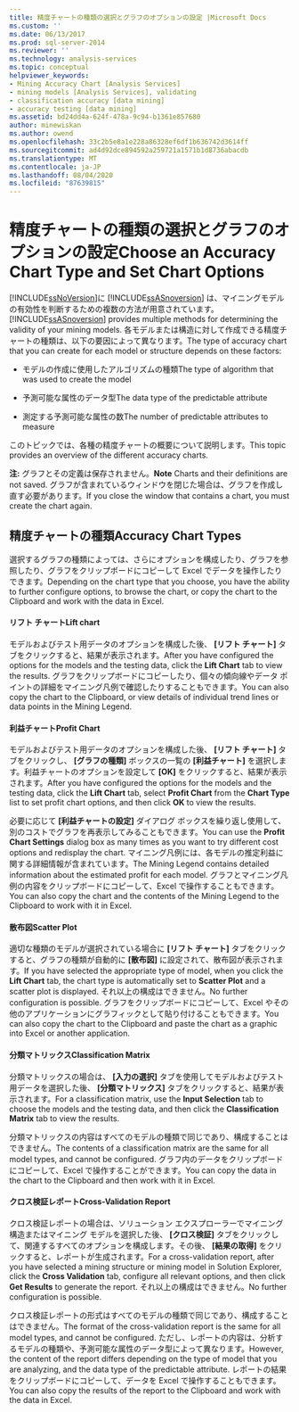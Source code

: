 ```yaml
---
title: 精度チャートの種類の選択とグラフのオプションの設定 |Microsoft Docs
ms.custom: ''
ms.date: 06/13/2017
ms.prod: sql-server-2014
ms.reviewer: ''
ms.technology: analysis-services
ms.topic: conceptual
helpviewer_keywords:
- Mining Accuracy Chart [Analysis Services]
- mining models [Analysis Services], validating
- classification accuracy [data mining]
- accuracy testing [data mining]
ms.assetid: bd24dd4a-624f-478a-9c94-b1361e857680
author: minewiskan
ms.author: owend
ms.openlocfilehash: 33c2b5e8a1e228a86328ef6df1b636742d3614ff
ms.sourcegitcommit: ad4d92dce894592a259721a1571b1d8736abacdb
ms.translationtype: MT
ms.contentlocale: ja-JP
ms.lasthandoff: 08/04/2020
ms.locfileid: "87639815"
---
```

# <a name="choose-an-accuracy-chart-type-and-set-chart-options"></a><span data-ttu-id="049b8-102">精度チャートの種類の選択とグラフのオプションの設定</span><span class="sxs-lookup"><span data-stu-id="049b8-102">Choose an Accuracy Chart Type and Set Chart Options</span></span>
  [!INCLUDE[ssNoVersion](../../includes/ssnoversion-md.md)]<span data-ttu-id="049b8-103">に [!INCLUDE[ssASnoversion](../../includes/ssasnoversion-md.md)] は、マイニングモデルの有効性を判断するための複数の方法が用意されています。</span><span class="sxs-lookup"><span data-stu-id="049b8-103">[!INCLUDE[ssASnoversion](../../includes/ssasnoversion-md.md)] provides multiple methods for determining the validity of your mining models.</span></span> <span data-ttu-id="049b8-104">各モデルまたは構造に対して作成できる精度チャートの種類は、以下の要因によって異なります。</span><span class="sxs-lookup"><span data-stu-id="049b8-104">The type of accuracy chart that you can create for each model or structure depends on these factors:</span></span>  
  
-   <span data-ttu-id="049b8-105">モデルの作成に使用したアルゴリズムの種類</span><span class="sxs-lookup"><span data-stu-id="049b8-105">The type of algorithm that was used to create the model</span></span>  
  
-   <span data-ttu-id="049b8-106">予測可能な属性のデータ型</span><span class="sxs-lookup"><span data-stu-id="049b8-106">The data type of the predictable attribute</span></span>  
  
-   <span data-ttu-id="049b8-107">測定する予測可能な属性の数</span><span class="sxs-lookup"><span data-stu-id="049b8-107">The number of predictable attributes to measure</span></span>  
  
 <span data-ttu-id="049b8-108">このトピックでは、各種の精度チャートの概要について説明します。</span><span class="sxs-lookup"><span data-stu-id="049b8-108">This topic provides an overview of the different accuracy charts.</span></span>  
  
 <span data-ttu-id="049b8-109">**注:** グラフとその定義は保存されません。</span><span class="sxs-lookup"><span data-stu-id="049b8-109">**Note** Charts and their definitions are not saved.</span></span> <span data-ttu-id="049b8-110">グラフが含まれているウィンドウを閉じた場合は、グラフを作成し直す必要があります。</span><span class="sxs-lookup"><span data-stu-id="049b8-110">If you close the window that contains a chart, you must create the chart again.</span></span>  
  
## <a name="accuracy-chart-types"></a><span data-ttu-id="049b8-111">精度チャートの種類</span><span class="sxs-lookup"><span data-stu-id="049b8-111">Accuracy Chart Types</span></span>  
 <span data-ttu-id="049b8-112">選択するグラフの種類によっては、さらにオプションを構成したり、グラフを参照したり、グラフをクリップボードにコピーして Excel でデータを操作したりできます。</span><span class="sxs-lookup"><span data-stu-id="049b8-112">Depending on the chart type that you choose, you have the ability to further configure options, to browse the chart, or copy the chart to the Clipboard and work with the data in Excel.</span></span>  
  
#### <a name="lift-chart"></a><span data-ttu-id="049b8-113">リフト チャート</span><span class="sxs-lookup"><span data-stu-id="049b8-113">Lift chart</span></span>  
 <span data-ttu-id="049b8-114">モデルおよびテスト用データのオプションを構成した後、 **[リフト チャート]** タブをクリックすると、結果が表示されます。</span><span class="sxs-lookup"><span data-stu-id="049b8-114">After you have configured the options for the models and the testing data, click the **Lift Chart** tab to view the results.</span></span> <span data-ttu-id="049b8-115">グラフをクリップボードにコピーしたり、個々の傾向線やデータ ポイントの詳細をマイニング凡例で確認したりすることもできます。</span><span class="sxs-lookup"><span data-stu-id="049b8-115">You can also copy the chart to the Clipboard, or view details of individual trend lines or data points in the Mining Legend.</span></span>  
  
#### <a name="profit-chart"></a><span data-ttu-id="049b8-116">利益チャート</span><span class="sxs-lookup"><span data-stu-id="049b8-116">Profit Chart</span></span>  
 <span data-ttu-id="049b8-117">モデルおよびテスト用データのオプションを構成した後、 **[リフト チャート]** タブをクリックし、 **[グラフの種類]** ボックスの一覧の **[利益チャート]** を選択します。利益チャートのオプションを設定して **[OK]** をクリックすると、結果が表示されます。</span><span class="sxs-lookup"><span data-stu-id="049b8-117">After you have configured the options for the models and the testing data, click the **Lift Chart** tab, select **Profit Chart** from the **Chart Type** list to set profit chart options, and then click **OK** to view the results.</span></span>  
  
 <span data-ttu-id="049b8-118">必要に応じて **[利益チャートの設定]** ダイアログ ボックスを繰り返し使用して、別のコストでグラフを再表示してみることもできます。</span><span class="sxs-lookup"><span data-stu-id="049b8-118">You can use the **Profit Chart Settings** dialog box as many times as you want to try different cost options and redisplay the chart.</span></span> <span data-ttu-id="049b8-119">マイニング凡例には、各モデルの推定利益に関する詳細情報が含まれています。</span><span class="sxs-lookup"><span data-stu-id="049b8-119">The Mining Legend contains detailed information about the estimated profit for each model.</span></span> <span data-ttu-id="049b8-120">グラフとマイニング凡例の内容をクリップボードにコピーして、Excel で操作することもできます。</span><span class="sxs-lookup"><span data-stu-id="049b8-120">You can also copy the chart and the contents of the Mining Legend to the Clipboard to work with it in Excel.</span></span>  
  
#### <a name="scatter-plot"></a><span data-ttu-id="049b8-121">散布図</span><span class="sxs-lookup"><span data-stu-id="049b8-121">Scatter Plot</span></span>  
 <span data-ttu-id="049b8-122">適切な種類のモデルが選択されている場合に **[リフト チャート]** タブをクリックすると、グラフの種類が自動的に **[散布図]** に設定されて、散布図が表示されます。</span><span class="sxs-lookup"><span data-stu-id="049b8-122">If you have selected the appropriate type of model, when you click the **Lift Chart** tab, the chart type is automatically set to **Scatter Plot** and a scatter plot is displayed.</span></span> <span data-ttu-id="049b8-123">それ以上の構成はできません。</span><span class="sxs-lookup"><span data-stu-id="049b8-123">No further configuration is possible.</span></span> <span data-ttu-id="049b8-124">グラフをクリップボードにコピーして、Excel やその他のアプリケーションにグラフィックとして貼り付けることもできます。</span><span class="sxs-lookup"><span data-stu-id="049b8-124">You can also copy the chart to the Clipboard and paste the chart as a graphic into Excel or another application.</span></span>  
  
#### <a name="classification-matrix"></a><span data-ttu-id="049b8-125">分類マトリックス</span><span class="sxs-lookup"><span data-stu-id="049b8-125">Classification Matrix</span></span>  
 <span data-ttu-id="049b8-126">分類マトリックスの場合は、 **[入力の選択]** タブを使用してモデルおよびテスト用データを選択した後、 **[分類マトリックス]** タブをクリックすると、結果が表示されます。</span><span class="sxs-lookup"><span data-stu-id="049b8-126">For a classification matrix, use the **Input Selection** tab to choose the models and the testing data, and then click the **Classification Matrix** tab to view the results.</span></span>  
  
 <span data-ttu-id="049b8-127">分類マトリックスの内容はすべてのモデルの種類で同じであり、構成することはできません。</span><span class="sxs-lookup"><span data-stu-id="049b8-127">The contents of a classification matrix are the same for all model types, and cannot be configured.</span></span> <span data-ttu-id="049b8-128">グラフ内のデータをクリップボードにコピーして、Excel で操作することができます。</span><span class="sxs-lookup"><span data-stu-id="049b8-128">You can copy the data in the chart to the Clipboard and then work with it in Excel.</span></span>  
  
#### <a name="cross-validation-report"></a><span data-ttu-id="049b8-129">クロス検証レポート</span><span class="sxs-lookup"><span data-stu-id="049b8-129">Cross-Validation Report</span></span>  
 <span data-ttu-id="049b8-130">クロス検証レポートの場合は、ソリューション エクスプローラーでマイニング構造またはマイニング モデルを選択した後、 **[クロス検証]** タブをクリックして、関連するすべてのオプションを構成します。その後、 **[結果の取得]** をクリックすると、レポートが生成されます。</span><span class="sxs-lookup"><span data-stu-id="049b8-130">For a cross-validation report, after you have selected a mining structure or mining model in Solution Explorer, click the **Cross Validation** tab, configure all relevant options, and then click **Get Results** to generate the report.</span></span> <span data-ttu-id="049b8-131">それ以上の構成はできません。</span><span class="sxs-lookup"><span data-stu-id="049b8-131">No further configuration is possible.</span></span>  
  
 <span data-ttu-id="049b8-132">クロス検証レポートの形式はすべてのモデルの種類で同じであり、構成することはできません。</span><span class="sxs-lookup"><span data-stu-id="049b8-132">The format of the cross-validation report is the same for all model types, and cannot be configured.</span></span> <span data-ttu-id="049b8-133">ただし、レポートの内容は、分析するモデルの種類や、予測可能な属性のデータ型によって異なります。</span><span class="sxs-lookup"><span data-stu-id="049b8-133">However, the content of the report differs depending on the type of model that you are analyzing, and the data type of the predictable attribute.</span></span> <span data-ttu-id="049b8-134">レポートの結果をクリップボードにコピーして、データを Excel で操作することもできます。</span><span class="sxs-lookup"><span data-stu-id="049b8-134">You can also copy the results of the report to the Clipboard and work with the data in Excel.</span></span>  
  
  
